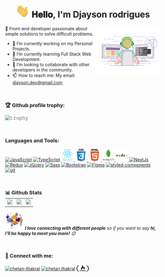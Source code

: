 <h1 align="center">
 
  <img src=".github/Hi.gif" width="43px" />
  𝐇𝐞𝐥𝐥𝐨, I'm Djayson rodrigues
</h1>

<img align='right' src=".github/home-right.gif" width="42%">

<div align='left'>
<p>
🚀 Front-end developer passionate about simple solutions to solve difficult problems.</p>

- 🔭 I’m currently working on my Personal Projects.
- 🌱 I’m currently learning Full Stack Web Development.
- 👯 I’m looking to collaborate with other developers in the community.
- 📫 How to reach me: My email: djayson.dev@gmail.com

<br>
<h3 align="left"> 🏆 Github profile trophy:</h3>

![𝚝𝚛𝚘𝚙𝚑𝚢](https://github-profile-trophy.vercel.app/?username=Djaysson&column=4&margin-w=10&margin-h=10&no-bg=true&no-frame=true&theme=dracula)

</div>

<br>

<h3 align="left">Languages and Tools:</h3>

<a href="https://developer.mozilla.org/en-US/docs/Web/JavaScript" target="_blank" rel="noreferrer"><img src="https://raw.githubusercontent.com/danielcranney/readme-generator/main/public/icons/skills/javascript-colored.svg" width="36" height="36" alt="JavaScript" /></a>
<a href="https://www.typescriptlang.org/" target="_blank" rel="noreferrer"><img src="https://raw.githubusercontent.com/danielcranney/readme-generator/main/public/icons/skills/typescript-colored.svg" width="36" height="36" alt="TypeScript" /></a> <a href="https://reactjs.org/" target="_blank" rel="noreferrer"> <img src="https://raw.githubusercontent.com/devicons/devicon/master/icons/react/react-original-wordmark.svg" alt="react" width="40" height="40"/> </a>
<a href="https://www.w3schools.com/css/" target="_blank" rel="noreferrer"> <img src="https://raw.githubusercontent.com/devicons/devicon/master/icons/css3/css3-original-wordmark.svg" alt="css3" width="40" height="40"/> </a>
<a href="https://www.w3.org/html/" target="_blank" rel="noreferrer"> <img src="https://raw.githubusercontent.com/devicons/devicon/master/icons/html5/html5-original-wordmark.svg" alt="html5" width="40" height="40"/> </a>
<a href="https://www.mongodb.com/" target="_blank" rel="noreferrer"> <img src="https://raw.githubusercontent.com/devicons/devicon/master/icons/mongodb/mongodb-original-wordmark.svg" alt="mongodb" width="40" height="40"/> </a> <a href="https://nodejs.org" target="_blank" rel="noreferrer"> <img src="https://raw.githubusercontent.com/devicons/devicon/master/icons/nodejs/nodejs-original-wordmark.svg" alt="nodejs" width="40" height="40"/> </a> <a href="https://www.sqlite.org/" target="_blank" rel="noreferrer"> </a>
<a href="https://nextjs.org/docs" target="_blank" rel="noreferrer"><img src="https://raw.githubusercontent.com/danielcranney/readme-generator/main/public/icons/skills/nextjs-colored.svg" width="36" height="36" alt="NextJs" /></a>
<a href="https://redux.js.org/" target="_blank" rel="noreferrer"><img src="https://raw.githubusercontent.com/danielcranney/readme-generator/main/public/icons/skills/redux-colored.svg" width="36" height="36" alt="Redux" /></a>
<a href="https://jquery.com/" target="_blank" rel="noreferrer"><img src="https://raw.githubusercontent.com/danielcranney/readme-generator/main/public/icons/skills/jquery-colored.svg" width="36" height="36" alt="JQuery" /></a>
<a href="https://sass-lang.com/" target="_blank" rel="noreferrer"><img src="https://raw.githubusercontent.com/danielcranney/readme-generator/main/public/icons/skills/sass-colored.svg" width="36" height="36" alt="Sass" /></a>
<a href="https://getbootstrap.com/" target="_blank" rel="noreferrer"><img src="https://raw.githubusercontent.com/danielcranney/readme-generator/main/public/icons/skills/bootstrap-colored.svg" width="36" height="36" alt="Bootstrap" /></a>
<a href="https://www.figma.com/" target="_blank" rel="noreferrer"><img src="https://raw.githubusercontent.com/danielcranney/readme-generator/main/public/icons/skills/figma-colored.svg" width="36" height="36" alt="Figma" /></a>
<a href="https://styled-components.com/" target="_blank" rel="noreferrer"><img src="https://styled-components.com/logo.png" width="36" height="36" alt="styled-components" /></a>
<a href="https://git-scm.com/" target="_blank" rel="noreferrer"> <img src="https://www.vectorlogo.zone/logos/git-scm/git-scm-icon.svg" alt="git" width="40" height="40"/> </a>

<br>

<h3 >📊 Github Stats</h3>

<table style="width:100%; margin-top:-15px" >
  <tr>
    <th> <img height="180px" src="https://github-readme-stats.vercel.app/api/top-langs/?username=Djaysson&layout=compact&langs_count=8&theme=radical"/></th>
     <th>
  <img height="190px" src="https://github-readme-streak-stats.herokuapp.com?user=Djaysson&theme=radical"/></th>
  <th>
  <img height="190px" src="https://github-readme-stats.vercel.app/api?username=Djaysson&count_private=true&include_all_commits=true&theme=radical"/></th>

  </tr>
</table>

<img src=".github/people.gif" width="60"> <em><b>I love connecting with different people</b> so if you want to say <b>hi, I'll be happy to meet you more!</b> 😊</em>

<br>

<h3 align="left">📒 Connect with me:</h3>
<p align="left">
<a href="https://www.linkedin.com/in/djaysonrodrigues" target="blank"><img align="center" src="https://raw.githubusercontent.com/rahuldkjain/github-profile-readme-generator/master/src/images/icons/Social/linked-in-alt.svg" alt="chetan-thakral" height="30" width="40" /></a>
<a href="http://www.instagram.com/djayson.rodrigues" target="blank"><img align="center" src="https://raw.githubusercontent.com/rahuldkjain/github-profile-readme-generator/master/src/images/icons/Social/instagram.svg" alt="chetan.thakral" height="30" width="40" /></a>
<a href="https://www.freecodecamp.org/fcc07f30d36-40e3-46b4-a612-b085a50d2773" target="blank"><img align="center" src=".github/freecodecamp.png" alt="freecodecamp Profile" height="30" width="40" /></a>

<!-- ![Snake animation](https://github.com/Djaysson/Djaysson/blob/output/github-contribution-grid-snake.svg) -->
